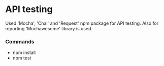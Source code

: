 # API testing
Used 'Mocha', 'Chai' and 'Request' npm package for API testing.
Also for reporting 'Mochawesome' library is used.
### Commands
  * npm install
  * npm test